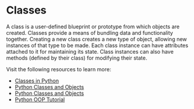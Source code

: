 # Classes

A class is a user-defined blueprint or prototype from which objects are created. Classes provide a means of bundling data and functionality together. Creating a new class creates a new type of object, allowing new instances of that type to be made. Each class instance can have attributes attached to it for maintaining its state. Class instances can also have methods (defined by their class) for modifying their state.

Visit the following resources to learn more:

- [Classes in Python](https://docs.python.org/3/tutorial/classes.html)
- [Python Classes and Objects](https://www.geeksforgeeks.org/python-classes-and-objects/)
- [Python Classes and Objects](https://www.w3schools.com/python/python_classes.asp)
- [Python OOP Tutorial](https://www.youtube.com/watch?v=ZDa-Z5JzLYM&list=PL-osiE80TeTsqhIuOqKhwlXsIBIdSeYtc)
